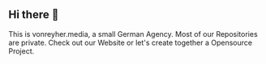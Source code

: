 ## Hi there 👋

This is vonreyher.media, a small German Agency. Most of our Repositories are private.
Check out our Website or let's create together a Opensource Project.
